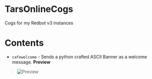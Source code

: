 # TarsOnlineCogs
Cogs for my Redbot v3 instances

# Contents
- `cafewelcome` - Sends a python crafted ASCII Banner as a welcome message.
        **Preview**
> ![Preview](https://cdn.discordapp.com/attachments/614909956881121308/1057270424502816788/welcome-for-178603029115830282.gif)
